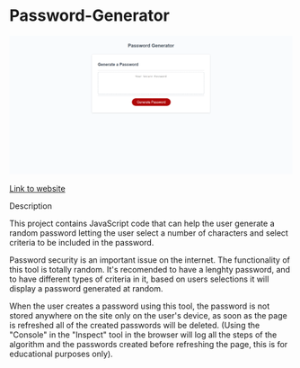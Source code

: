 # Password-Generator

![Screen capture](./Assets/password-Generator.png)

[Link to website](https://00anp.github.io/Password-Generator/)

Description

This project contains JavaScript code that can help the user generate a random password letting the user select a number of characters and select criteria to be included in the password.

Password security is an important issue on the internet. The functionality of this tool is totally random. It's recomended to have a lenghty password, and to have different types of criteria in it, based on users selections it will display a password generated at random.

When the user creates a password using this tool, the password is not stored anywhere on the site only on the user's device, as soon as the page is refreshed all of the created passwords will be deleted. (Using the "Console" in the "Inspect" tool in the browser will log all the steps of the algorithm and the passwords created before refreshing the page, this is for educational purposes only).








